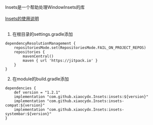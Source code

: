 Insets是一个帮助处理WindowInsets的库
<br><br>
[Insets的使用说明](https://www.yuque.com/u12192380/khwdgb/ua7cgzqu6k384i8s)
<br><br>
1. 在根目录的settings.gradle添加
```
dependencyResolutionManagement {
    repositoriesMode.set(RepositoriesMode.FAIL_ON_PROJECT_REPOS)
    repositories {
        mavenCentral()
        maven { url 'https://jitpack.io' }
    }
}
```

2. 在module的build.gradle添加
```
dependencies {
    def version = "1.2.1"
    implementation "com.github.xiaocydx.Insets:insets:${version}"
    implementation "com.github.xiaocydx.Insets:insets-compat:${version}"
    implementation "com.github.xiaocydx.Insets:insets-systembar:${version}"
}
```
